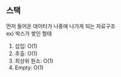 ## 스택

먼저 들어온 데이터가 나중에 나가게 되는 자료구조</br>
ex) 박스가 쌓인 형태

1. 삽입: O(1)
2. 추출: O(1)
3. 최상위 원소: O(1)
4. Empty: O(1)
